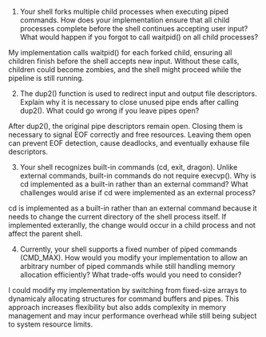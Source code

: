 1. Your shell forks multiple child processes when executing piped commands. How does your implementation ensure that all child processes complete before the shell continues accepting user input? What would happen if you forgot to call waitpid() on all child processes?

My implementation calls waitpid() for each forked child, ensuring all children finish before the shell accepts new
input. Without these calls, children could become zombies, and the shell might proceed while the pipeline is still
running.

2. The dup2() function is used to redirect input and output file descriptors. Explain why it is necessary to close unused pipe ends after calling dup2(). What could go wrong if you leave pipes open?

After dup2(), the original pipe descriptors remain open. Closing them is necessary to signal EOF correctly and free
resources. Leaving them open can prevent EOF detection, cause deadlocks, and eventually exhause file descriptors.

3. Your shell recognizes built-in commands (cd, exit, dragon). Unlike external commands, built-in commands do not require execvp(). Why is cd implemented as a built-in rather than an external command? What challenges would arise if cd were implemented as an external process?

cd is implemented as a built-in rather than an external command because it needs to change the current directory of the
shell process itself. If implemented exteranlly, the change would occur in a child process and not affect the parent
shell.

4. Currently, your shell supports a fixed number of piped commands (CMD_MAX). How would you modify your implementation to allow an arbitrary number of piped commands while still handling memory allocation efficiently? What trade-offs would you need to consider?

I could modify my implementation by switching from fixed-size arrays to dynamicaly allocating structures for command
buffers and pipes. This approach increases flexibility but also adds complexity in memory management and may incur
performance overhead while still being subject to system resource limits. 
